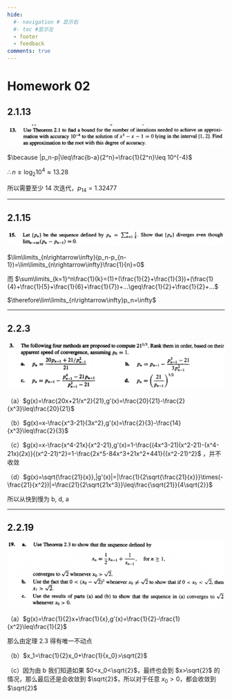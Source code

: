 ```yaml
---
hide:
  #- navigation # 显示右
  #- toc #显示左
  - footer
  - feedback
comments: true
--- 
```


# Homework 02

## 2.1.13

![](../../../assets/Pasted%20image%2020250227220401.png)

$\because |p_n-p|\leq\frac{b-a}{2^n}=\frac{1}{2^n}\leq 10^{-4}$

$\therefore n\geq\log_{2}{10^4}\approx 13.28$

所以需要至少 14 次迭代，$p_{14}=1.32477$

***
## 2.1.15

![](../../../assets/Pasted%20image%2020250227221659.png)

$\lim\limits_{n\rightarrow\infty}(p_n-p_{n-1})=\lim\limits_{n\rightarrow\infty}\frac{1}{n}=0$

而 $\sum\limits_{k=1}^n\frac{1}{k}=(1)+(\frac{1}{2}+\frac{1}{3})+(\frac{1}{4}+\frac{1}{5}+\frac{1}{6}+\frac{1}{7})+...\geq\frac{1}{2}+\frac{1}{2}+...$

$\therefore\lim\limits_{n\rightarrow\infty}p_n=\infty$
***
## 2.2.3

![](../../../assets/Pasted%20image%2020250227221747.png)

（a）$g(x)=\frac{20x+21/x^2}{21},g'(x)=\frac{20}{21}-\frac{2}{x^3}\leq\frac{20}{21}$

（b）$g(x)=x-\frac{x^3-21}{3x^2},g'(x)=\frac{2}{3}-\frac{14}{x^3}\leq\frac{2}{3}$

（c）$g(x)=x-\frac{x^4-21x}{x^2-21},g'(x)=1-\frac{(4x^3-21)(x^2-21)-(x^4-21x)(2x)}{(x^2-21)^2}=1-\frac{2x^5-84x^3+21x^2+441}{(x^2-21)^2}$ ，并不收敛

（d）$g(x)=\sqrt{\frac{21}{x}},|g'(x)|=|\frac{1}{2\sqrt{\frac{21}{x}}}\times(-\frac{21}{x^2})|=\frac{21}{2\sqrt{21x^3}}\leq\frac{\sqrt{21}}{4\sqrt{2}}$

所以从快到慢为 b, d, a
***
## 2.2.19

![](../../../assets/Pasted%20image%2020250227221821.png)

（a）$g(x)=\frac{1}{2}x+\frac{1}{x},g'(x)=\frac{1}{2}-\frac{1}{x^2}\leq\frac{1}{2}$

那么由定理 2.3 得有唯一不动点

（b）$x_1=\frac{1}{2}x_0+\frac{1}{x_0}>\sqrt{2}$

（c）因为由 b 我们知道如果 $0<x_0<\sqrt{2}$，最终也会到 $x>\sqrt{2}$ 的情况，那么最后还是会收敛到 $\sqrt{2}$，所以对于任意 $x_0>0$，都会收敛到 $\sqrt{2}$